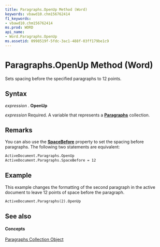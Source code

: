 ```yaml
---
title: Paragraphs.OpenUp Method (Word)
keywords: vbawd10.chm156762414
f1_keywords:
- vbawd10.chm156762414
ms.prod: WORD
api_name:
- Word.Paragraphs.OpenUp
ms.assetid: 0998519f-5fdc-3ac1-488f-03ff179be1c9
---
```



# Paragraphs.OpenUp Method (Word)

Sets spacing before the specified paragraphs to 12 points.


## Syntax

 _expression_ . **OpenUp**

 _expression_ Required. A variable that represents a **[Paragraphs](paragraphs-object-word.md)** collection.


## Remarks

You can also use the  **[SpaceBefore](paragraphs-spacebefore-property-word.md)** property to set the spacing before paragraphs. The following two statements are equivalent:


```vb
ActiveDocument.Paragraphs.OpenUp 
ActiveDocument.Paragraphs.SpaceBefore = 12
```


## Example

This example changes the formatting of the second paragraph in the active document to leave 12 points of space before the paragraph.


```vb
ActiveDocument.Paragraphs(2).OpenUp
```


## See also


#### Concepts


[Paragraphs Collection Object](paragraphs-object-word.md)

